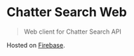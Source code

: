 # Chatter Search Web

> Web client for Chatter Search API

Hosted on [Firebase](https://chatter-search.firebaseapp.com/).
